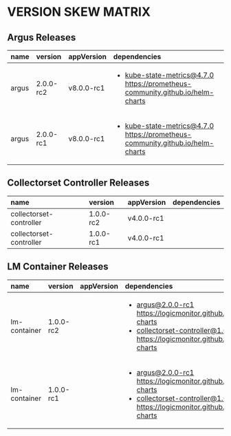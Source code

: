# VERSION SKEW MATRIX
## Argus Releases
| name | version | appVersion | dependencies |
| :---- | :---- | :---- | :---- |
| argus | 2.0.0-rc2 | v8.0.0-rc1 | <ul> <li>kube-state-metrics@4.7.0 https://prometheus-community.github.io/helm-charts</li> </ul> | 
| argus | 2.0.0-rc1 | v8.0.0-rc1 | <ul> <li>kube-state-metrics@4.7.0 https://prometheus-community.github.io/helm-charts</li> </ul> | 

## Collectorset Controller Releases
| name | version | appVersion | dependencies |
| :---- | :---- | :---- | :---- |
| collectorset-controller | 1.0.0-rc2 | v4.0.0-rc1 | <ul>  </ul> | 
| collectorset-controller | 1.0.0-rc1 | v4.0.0-rc1 | <ul>  </ul> | 

## LM Container Releases
| name | version | appVersion | dependencies |
| :---- | :---- | :---- | :---- |
| lm-container | 1.0.0-rc2 |  | <ul> <li>argus@2.0.0-rc1 https://logicmonitor.github.io/helm-charts</li><li>collectorset-controller@1.0.0-rc2 https://logicmonitor.github.io/helm-charts</li> </ul> | 
| lm-container | 1.0.0-rc1 |  | <ul> <li>argus@2.0.0-rc1 https://logicmonitor.github.io/helm-charts</li><li>collectorset-controller@1.0.0-rc1 https://logicmonitor.github.io/helm-charts</li> </ul> | 
